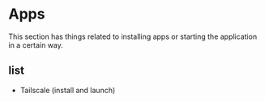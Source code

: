 # Apps

This section has things related to installing apps or starting the application in a certain way.


## list

* Tailscale (install and launch)
